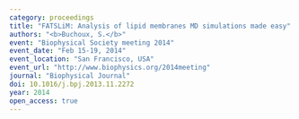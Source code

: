 ```yaml
---
category: proceedings
title: "FATSLiM: Analysis of lipid membranes MD simulations made easy"
authors: "<b>Buchoux, S.</b>"
event: "Biophysical Society meeting 2014"
event_date: "Feb 15-19, 2014"
event_location: "San Francisco, USA"
event_url: "http://www.biophysics.org/2014meeting"
journal: "Biophysical Journal"
doi: 10.1016/j.bpj.2013.11.2272
year: 2014
open_access: true
---
```

